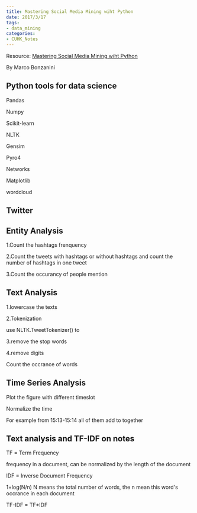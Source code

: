 ```yaml
---
title: Mastering Social Media Mining wiht Python
date: 2017/3/17
tags: 
- data_mining
categories:
- CUHK_Notes
---
```




Resource: [Mastering Social Media Mining wiht Python](https://marcobonzanini.com/2016/08/02/mastering-social-media-mining-with-python/)

By Marco Bonzanini



## Python tools for data science

Pandas

Numpy

Scikit-learn

NLTK

Gensim

Pyro4

Networks

Matplotlib

wordcloud

## Twitter 

## Entity Analysis

1.Count the hashtags frenquency

2.Count the tweets with hashtags or without hashtags and count the number of hashtags in one tweet

3.Count the occurancy of people mention



## Text Analysis

1.lowercase the texts

2.Tokenization

 use NLTK.TweetTokenizer() to 

3.remove the stop words

4.remove digits

 Count the occrance of words

## Time Series Analysis

Plot the figure with different timeslot

Normalize the time

For example from 15:13-15:14 all of them add to together

## Text analysis and TF-IDF on notes

TF = Term Frequency

frequency in a document, can be normalized by the length of the document

IDF = Inverse Document Frequency

1+log(N/n)  N means the total number of words, the n mean this word's occrance in each document



TF-IDF = TF*IDF